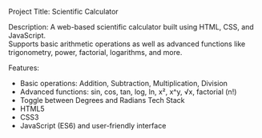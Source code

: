 Project Title:
Scientific Calculator

Description:
A web-based scientific calculator built using HTML, CSS, and JavaScript.  
Supports basic arithmetic operations as well as advanced functions like trigonometry, power, factorial, logarithms, and more.

Features:
- Basic operations: Addition, Subtraction, Multiplication, Division
- Advanced functions: sin, cos, tan, log, ln, x², x^y, √x, factorial (n!)
- Toggle between Degrees and Radians
Tech Stack
- HTML5
- CSS3
- JavaScript (ES6) and user-friendly interface
  
